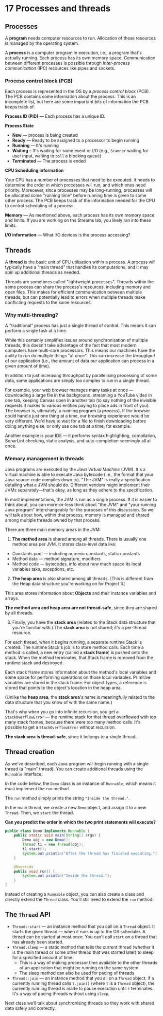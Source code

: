 # 17 Processes and threads 

## Processes

A **program** needs computer resources to run. Allocation of these resources is managed by the operating system.

A **process** is a computer program in execution, i.e., a program that's actually running. Each process has its own memory space. Communication between different processes is possible through *Inter-process communication* (IPC) resources like pipes and sockets.

### Process control block (PCB)

Each process is represented in the OS by a *process control block* (PCB). The PCB contains some information about the process. This is an incomplete list, but here are some important bits of information the PCB keeps track of.

**Process ID (PID)** — Each process has a unique ID.

**Process State**

* **New** — process is being created
* **Ready** — Ready to be assigned to a processor to begin running
* **Running** — It's running
* **Waiting** – It's waiting for some event or I/O (e.g., `Scanner` waiting for user input, waiting to `poll` a blocking queue)
* **Terminated** — The process is ended

**CPU Scheduling information**

Your CPU has a number of processes that need to be executed. It needs to determine the order in which processes will run, and which ones need priority. Moreoever, since processes may be long-running, processes will be allocated some "running time" before running time is given to some other process. The PCB keeps track of the information needed for the CPU to control scheduling of a process.

**Memory** — As mentioned above, each process has its own memory space and limits. If you are working on ths Streams lab, you likely ran into these limits.

**I/O information** — What I/O devices is the process accessing?

## Threads

A **thread** is the basic unit of CPU utilisation within a process. A process will typically have a "main thread" that handles its computations, and it may spin up additional threads as needed.

Threads are sometimes called "lightweight processes". Threads within the same process can share the process's resources, including memory and open files. This makes for efficient communication between multiple threads, but can potentially lead to errors when multiple threads make conflicting requests to the same resources.

### Why multi-threading?

A "traditional" process has just a single thread of control. This means it can perform a single task at a time.

While this certainly simplifies issues around synchronisation of multiple threads, this doesn't take advantage of the fact that most modern computers have multi-core processors. This means our machines have the ability to run do multiple things "at once".
This can increase the *throughput* of our application (i.e., the amount of data our application can process in a given amount of time).

In addition to just increasing throughput by parallelising processing of some data, some applications are simply too complex to run in a single thread.

For example, your web browser manages many tasks at once — downloading a large file in the background, streaming a YouTube video in one tab, keeping Canvas open in another tab (to say nothing of the invisible requests it makes to various entities paying to place ads in front of you). The browser is, ultimately, a running program (a *process*). If the browser could handle just one thing at a time, our browsing experience would be very different. We'd have to wait for a file to finish downloading before doing anything else, or only use one tab at a time, for example.

Another example is your IDE — it performs syntax highlighting, compilation, SonarLint checking, static analysis, and auto-completion seemingly all at once.

### Memory management in threads

Java programs are executed by the *Java Virtual Machine* (JVM). It's a virtual machine is able to execute Java bytecode (i.e., the format that your Java source code compiles down to). "The JVM" is really a specification detailing what a JVM should do. Different vendors might implement their JVMs separately—that's okay, as long as they adhere to the specification.

In most implementations, the JVM is run as a single process. If it is easier to think about, you can more-or-less think about "the JVM" and "your running Java program" interchangeably for the purposes of this discussion. So we will talk about how, within that process, memory is managed and shared among multiple threads owned by that process.

There are three main memory areas in the JVM:

1. **The method area** is shared among all threads. There is usually one method area per JVM. It stores class-level data like:

* Constants pool — including numeric constants, static constants
* Method data — method signature, modifiers
* Method code — bytecodes, info about how much space its local variables take, exceptions, etc.

2. **The heap area** is also shared among all threads. (This is different from the Heap data structure you're working on for Project 3.)

This area stores information about **Objects** and their instance variables and arrays.

**The method area and heap area are not thread-safe**, since they are shared by all threads.

3. Finally, you have the **stack area** (related to the Stack data structure that you're familiar with.) The **stack area** is not shared; it's a per-thread resource.

For each thread, when it begins running, a separate runtime Stack is created. The runtime Stack's job is to store method calls. Each time a method is called, a new entry (called a **stack frame**) is pushed onto the stack. When the method terminates, that Stack frame is removed from the runtime stack and destroyed.

Each stack frame stores information about the method's local variables and some space for performing operations on those local variables. Primitive variables are stored in the stack frame. For object types, a reference is stored that points to the object's location in the heap area.

(Unlike the **heap area**, the **stack area**'s name is meaningfully related to the data structure that you know of with the same name.)

That's why when you go into infinite recursion, you get a `StackOverflowError` — the runtime stack for that thread overflowed with too many stack frames, because there were too many method calls. It's possible to get a `StackOverflowError` without recursion.

**The stack area is thread-safe**, since it belongs to a single thread.

## Thread creation

As we've described, each Java program will begin running with a single thread (a "main" thread). You can create additional threads using the `Runnable` interface.

In the code below, the `Demo` class is an instance of `Runnable`, which means it must implement the `run` method.

The `run` method simply prints the string `"Inside the thread."`.

In the main thread, we create a new `Demo` object, and assign it to a new `Thread`. Then, we `start` the thread.

**Can you predict the order in which the two print statements will execute?**

```java
public class Demo implements Runnable {
    public static void main(String[] args) {
        Demo obj = new Demo();
        Thread t1 = new Thread(obj);
        t1.start();
        System.out.println("After the thread has finished executing.");
    }

    @Override
    public void run() {
        System.out.println("Inside the thread.");
    }
}
```

Instead of creating a `Runnable` object, you can also create a class and directly extend the `Thread` class. You'll still need to extend the `run` method.

## The `Thread` API

* `Thread::start` — an instance method that you call on a `Thread` object. It starts the given thread — when it runs is up to the OS scheduler. A thread can be started at most once. You can't call `start` on a thread that has already been started.
* `Thread.sleep` — a static method that tells the current thread (whether it is the main thread or some other thread that was started later) to sleep for a specified amount of time.
  * This is a way of making processor time available to the other threads of an application that might be running on the same system
  * The sleep method can also be used for pacing of threads
* `Thread::join` — an instance method that you all on a `Thread` object. If a currently running thread calls `t.join()` (where `t` is a `Thread` object), the currently running thread is made to pause execution until `t` terminates. It's a way of pacing threads without using `sleep`.

Next class we'll talk about synchronising threads so they work with shared data safely and correctly.

